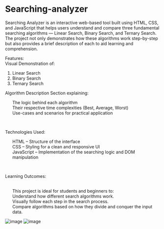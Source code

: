 # Searching-analyzer
Searching Analyzer is an interactive web-based tool built using HTML, CSS, and JavaScript that helps users understand and compare three fundamental searching algorithms — Linear Search, Binary Search, and Ternary Search. The project not only demonstrates how these algorithms work step-by-step but also provides a brief description of each to aid learning and comprehension.

Features:<br>
Visual Demonstration of:
1. Linear Search<br>
2. Binary Search<br>
3. Ternary Search<br>

Algorithm Description Section explaining:<ul>
The logic behind each algorithm<br>
Their respective time complexities (Best, Average, Worst)<br>
Use-cases and scenarios for practical application</ul><br>

Technologies Used: <br><ul>
HTML – Structure of the interface<br>
CSS – Styling for a clean and responsive UI<br>
JavaScript – Implementation of the searching logic and DOM manipulation</ul><br>

Learning Outcomes: <ul><br>
This project is ideal for students and beginners to: <br>
Understand how different search algorithms work.<br>
Visually follow each step in the search process.<br>
Compare algorithms based on how they divide and conquer the input data.</ul>

![image](https://github.com/user-attachments/assets/3d877d33-3e8f-4e5d-896e-de6d00def500)
![image](https://github.com/user-attachments/assets/e9013765-ac84-4e15-8623-6cb3aa70cbe5)



